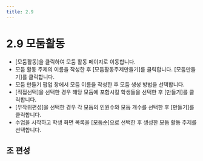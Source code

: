 ```yaml
---
title: 2.9
---
```


# 2.9 모둠활동

- [모둠활동]을 클릭하여 모둠 활동 페이지로 이동합니다.
- 모둠 활동 주제의 이름을 작성한 후 [모둠활동주제만들기]를 클릭합니다. [모둠만들기]를 클릭합니다.
- 모둠 만들기 팝업 창에서 모둠 이름을 작성한 후 모둠 생성 방법을 선택합니다.
- [직접선택]을 선택한 경우 해당 모둠에 포함시킬 학생들을 선택한 후 [만들기]를 클릭합니다.
- [무작위편성]을 선택한 경우 각 모둠의 인원수와 모둠 개수를 선택한 후 [만들기]를 클릭합니다.
- 수업을 시작하고 학생 화면 목록을 [모둠순]으로 선택한 후 생성한 모둠 활동 주제를 선택합니다.

## 조 편성
